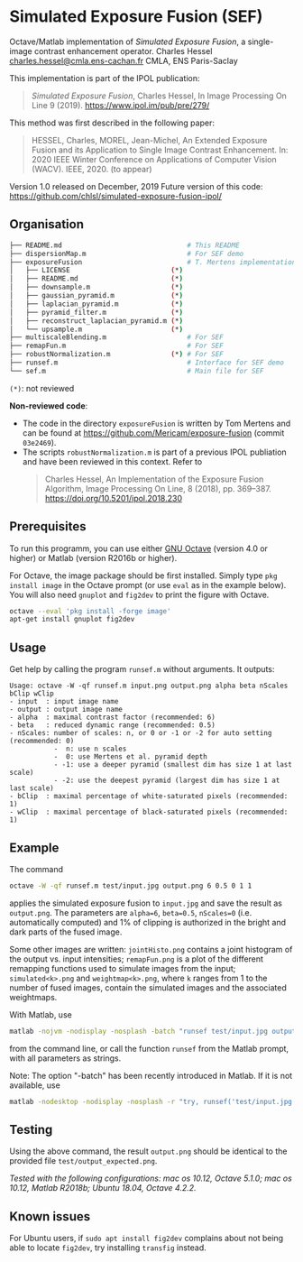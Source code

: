 # Simulated Exposure Fusion (SEF)

Octave/Matlab implementation of _Simulated Exposure Fusion_, a single-image contrast enhancement operator.
Charles Hessel <charles.hessel@cmla.ens-cachan.fr> CMLA, ENS Paris-Saclay

This implementation is part of the IPOL publication:
> _Simulated Exposure Fusion_, Charles Hessel, In Image Processing On Line 9 (2019). https://www.ipol.im/pub/pre/279/

This method was first described in the following paper:
> HESSEL, Charles, MOREL, Jean-Michel, An Extended Exposure Fusion and its Application to Single Image Contrast Enhancement. In: 2020 IEEE Winter Conference on Applications of Computer Vision (WACV). IEEE, 2020. (to appear)

Version 1.0 released on December, 2019
Future version of this code: https://github.com/chlsl/simulated-exposure-fusion-ipol/


## Organisation

```bash
├── README.md                               # This README
├── dispersionMap.m                         # For SEF demo
├── exposureFusion                          # T. Mertens implementation of EF
│   ├── LICENSE                         (*)
│   ├── README.md                       (*)
│   ├── downsample.m                    (*)
│   ├── gaussian_pyramid.m              (*)
│   ├── laplacian_pyramid.m             (*)
│   ├── pyramid_filter.m                (*)
│   ├── reconstruct_laplacian_pyramid.m (*)
│   └── upsample.m                      (*)
├── multiscaleBlending.m                    # For SEF
├── remapFun.m                              # For SEF
├── robustNormalization.m               (*) # For SEF
├── runsef.m                                # Interface for SEF demo
└── sef.m                                   # Main file for SEF
```
`(*)`: not reviewed

**Non-reviewed code**:
- The code in the directory `exposureFusion` is written by Tom Mertens and can be found at https://github.com/Mericam/exposure-fusion (commit `03e2469`).
- The scripts `robustNormalization.m` is part of a previous IPOL publiation and have been reviewed in this context. Refer to
  > Charles Hessel, An Implementation of the Exposure Fusion Algorithm, Image Processing On Line, 8 (2018), pp. 369–387. https://doi.org/10.5201/ipol.2018.230


## Prerequisites

To run this programm, you can use either [GNU Octave](https://www.gnu.org/software/octave/) (version 4.0 or higher) or Matlab (version R2016b or higher).

For Octave, the image package should be first installed. Simply type `pkg install image` in the Octave prompt (or use `eval` as in the example below).
You will also need `gnuplot` and `fig2dev` to print the figure with Octave.
```bash
octave --eval 'pkg install -forge image'
apt-get install gnuplot fig2dev
```


## Usage

Get help by calling the program `runsef.m` without arguments. It outputs:
```
Usage: octave -W -qf runsef.m input.png output.png alpha beta nScales bClip wClip
- input  : input image name
- output : output image name
- alpha  : maximal contrast factor (recommended: 6)
- beta   : reduced dynamic range (recommended: 0.5)
- nScales: number of scales: n, or 0 or -1 or -2 for auto setting (recommended: 0)
           -  n: use n scales
           -  0: use Mertens et al. pyramid depth
           - -1: use a deeper pyramid (smallest dim has size 1 at last scale)
           - -2: use the deepest pyramid (largest dim has size 1 at last scale)
- bClip  : maximal percentage of white-saturated pixels (recommended: 1)
- wClip  : maximal percentage of black-saturated pixels (recommended: 1)
```


## Example

The command
```bash
octave -W -qf runsef.m test/input.jpg output.png 6 0.5 0 1 1
```
applies the simulated exposure fusion to `input.jpg` and save the result as `output.png`. The parameters are `alpha=6`, `beta=0.5`, `nScales=0` (i.e.  automatically computed) and 1% of clipping is authorized in the bright and dark parts of the fused image.

Some other images are written: `jointHisto.png` contains a joint histogram of the output vs. input intensities; `remapFun.png` is a plot of the different remapping functions used to simulate images from the input; `simulated<k>.png` and `weightmap<k>.png`, where `k` ranges from 1 to the number of fused images, contain the simulated images and the associated weightmaps.

With Matlab, use
```bash
matlab -nojvm -nodisplay -nosplash -batch "runsef test/input.jpg output.png 6 0.5 0 1 1"
```
from the command line, or call the function `runsef` from the Matlab prompt, with all parameters as strings.

Note: The option "-batch" has been recently introduced in Matlab. If it is not available, use
```bash
matlab -nodesktop -nodisplay -nosplash -r "try, runsef('test/input.jpg', 'output.png', '6', '0.5', '-2', '1', '1'), catch ME, fprintf('Error: %s: %s\n',ME.identifier,ME.message), end, quit"
```


## Testing

Using the above command, the result `output.png` should be identical to the provided file `test/output_expected.png`.

_Tested with the following configurations: mac os 10.12, Octave 5.1.0; mac os 10.12, Matlab R2018b; Ubuntu 18.04, Octave 4.2.2._


## Known issues

For Ubuntu users, if `sudo apt install fig2dev` complains about not being able to locate `fig2dev`, try installing `transfig` instead.

